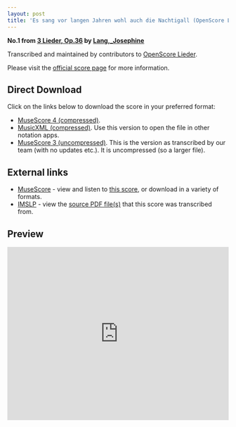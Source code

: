 ```yaml
---
layout: post
title: 'Es sang vor langen Jahren wohl auch die Nachtigall (OpenScore Lieder Corpus)'
---
```


__No.1 from [3 Lieder, Op.36](https://fourscoreandmore.org/OpenScore/Lang%2C_Josephine/3_Lieder%2C_Op.36/) by [Lang,_Josephine](https://fourscoreandmore.org/OpenScore/Lang%2C_Josephine)__

Transcribed and maintained by contributors to [OpenScore Lieder].

Please visit the [official score page] for more information.

[official score page]: https://musescore.com/openscore-lieder-corpus/scores/6112984
[OpenScore Lieder]: https://musescore.com/openscore-lieder-corpus

## Direct Download

Click on the links below to download the score in your preferred format:
- [MuseScore 4 (compressed)](https://fourscoreandmore.org/OpenScore/Lang%2C_Josephine/3_Lieder%2C_Op.36/1_Es_sang_vor_langen_Jahren_wohl_auch_die_Nachtigall.mscz).
- [MusicXML (compressed)](https://fourscoreandmore.org/OpenScore/Lang%2C_Josephine/3_Lieder%2C_Op.36/1_Es_sang_vor_langen_Jahren_wohl_auch_die_Nachtigall.mxl). Use this version to open the file in other notation apps.
- [MuseScore 3 (uncompressed)](https://raw.githubusercontent.com/OpenScore/Lieder/refs/heads/main/scores/Lang%2C_Josephine/3_Lieder%2C_Op.36/1_Es_sang_vor_langen_Jahren_wohl_auch_die_Nachtigall/lc6112984.mscx). This is the version as transcribed by our team (with no updates etc.). It is uncompressed (so a larger file).

## External links

- [MuseScore] - view and listen to [this score][MuseScore], or download in a variety of formats.
- [IMSLP] - view the [source PDF file(s)][IMSLP] that this score was transcribed from.

[MuseScore]: https://musescore.com/score/6112984
[IMSLP]: https://imslp.org/wiki/Special:ReverseLookup/617782

## Preview

<iframe width="100%" height="394" src="https://musescore.com/openscore-lieder-corpus/scores/6112984/embed" frameborder="0" allowfullscreen allow="autoplay; fullscreen"></iframe>
